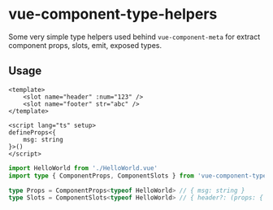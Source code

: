 # vue-component-type-helpers

Some very simple type helpers used behind `vue-component-meta` for extract component props, slots, emit, exposed types.

## Usage

```vue
<template>
	<slot name="header" :num="123" />
	<slot name="footer" str="abc" />
</template>

<script lang="ts" setup>
defineProps<{
	msg: string
}>()
</script>
```

```ts
import HelloWorld from './HelloWorld.vue'
import type { ComponentProps, ComponentSlots } from 'vue-component-type-helpers'

type Props = ComponentProps<typeof HelloWorld> // { msg: string }
type Slots = ComponentSlots<typeof HelloWorld> // { header?: (props: { num: number; }) => any; footer?: (props: { str: string; }) => any; }
```
